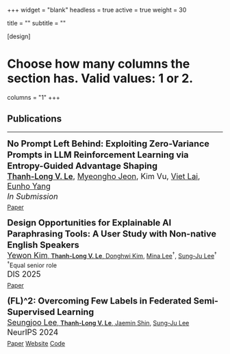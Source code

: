 +++
widget = "blank"
headless = true
active = true
weight = 30

title = ""
subtitle = ""

[design]
  # Choose how many columns the section has. Valid values: 1 or 2.
columns = "1"
+++

<style>
  .tag {font-size: 21px;}
  .paper {font-size: 20px; font-weight: bold}
  .authors {font-size: 18px;}
  .venue {font-size: 18px;}
  .note {font-size: 14px;}
  .highlight {font-weight: 600; text-decoration: underline;}
  .paperaward {font-size: 18px; font-weight: 600; color: #b1050e;}
  
  @media only screen and (max-width: 768px) {
    .paper {font-size: 18px;}
    .authors {font-size: 14px;}
    .venue {font-size: 14px;}
    .note {font-size: 12px;}
    .highlight {font-size: 14px; font-weight: 600; text-decoration: underline;}
    .paperaward {font-size: 14px; font-weight: 600;}
  }
</style>

<h2 class="section">Publications</h2>
<hr class="divider"></hr>

<p style="line-height:1.3">
  <span class="paper">No Prompt Left Behind: Exploiting Zero-Variance Prompts in LLM Reinforcement Learning via Entropy-Guided Advantage Shaping</span><br>
  <span class="authors"><span class="highlight">Thanh-Long V. Le</span>, <a href="https://myeongho.com/">Myeongho Jeon</a>, Kim Vu, <a href="https://laiviet.github.io/">Viet Lai</a>, <a href="https://scholar.google.com/citations?user=UWO1mloAAAAJ&hl=en">Eunho Yang</a></span><br>
  <span class="venue"><i>In Submission</i></span><br style="content: ' '; display: block; margin: 5px;">
  <a class="badge badge-light" href="https://arxiv.org/abs/2509.21880"><i class="far fa-file-alt"></i> Paper</a>
</p>

<p style="line-height:1.3">
  <span class="paper">Design Opportunities for Explainable AI Paraphrasing Tools: A User Study with Non-native English Speakers</span><br>
  <span class="authors"><a href="https://yewon-kim.com/">Yewon Kim</span>, <span class="highlight">Thanh-Long V. Le</span>, <a href="http://donghwi.kim/">Donghwi Kim</a>, <a href="https://minalee-research.github.io/">Mina Lee</a><sup>&dagger;</sup>, <a href="https://sites.google.com/site/wewantsj/">Sung-Ju Lee</a><sup>&dagger;</sup></span><br>
  <span class="note"><sup>&dagger;</sup>Equal senior role</span><br>
  <span class="venue">DIS 2025</span><br style="content: ' '; display: block; margin: 5px;">
  <a class="badge badge-light" href="https://arxiv.org/abs/2405.07475"><i class="far fa-file-alt"></i> Paper</a>
<!--   <a class="badge badge-light" href="https://nmsl.kaist.ac.kr/projects/aiwriting/"><i class="fa fa-home"></i> Website</a> -->
</p>

<p style="line-height:1.3">
  <span class="paper">(FL)^2: Overcoming Few Labels in Federated Semi-Supervised Learning</span><br>
  <span class="authors"><a href="https://seungjoo.com/">Seungjoo Lee</span>, <span class="highlight">Thanh-Long V. Le</span>, <a href="https://jaemin-shin.github.io/">Jaemin Shin</a>, <a href="https://sites.google.com/site/wewantsj/">Sung-Ju Lee</a></span><br>
  <span class="venue">NeurIPS 2024</span><br style="content: ' '; display: block; margin: 5px;">
  <a class="badge badge-light" href="https://arxiv.org/abs/2410.23227"><i class="far fa-file-alt"></i> Paper</a>
    <a class="badge badge-light" href="https://nmsl.kaist.ac.kr/projects/fl2/"><i class="fa fa-home"></i> Website</a>
    <a class="badge badge-light" href="https://github.com/seungjoo-ai/FLFL-NeurIPS24"><i class="fa fa-code"></i> Code</a>
    <!-- <a class="badge badge-light" href="https://youtu.be/FbFD3B2OCo8?si=r5UnZtwYiXiOolgK"><i class="fa fa-video-camera"></i> Video</a> -->
</p>

<!-- <p style="line-height:1.3">
  <span class="paper">Amuse: Human-AI Collaborative Songwriting with Multimodal Inspirations</span><br>
  <span class="authors"><span class="highlight">Yewon Kim</span>, <a href="https://sites.google.com/site/wewantsj/">Sung-Ju Lee</a>, <a href="https://chrisdonahue.com">Chris Donahue</a></span><br>
  <span class="venue">CHI 2025 </span><br>
  <span class="paperaward"><i class="fas fa-award"></i> Best Paper Award (Top 1%)</span><br style="content: ' '; display: block; margin: 5px;">
  <a class="badge badge-light" href="https://arxiv.org/abs/2412.18940"><i class="far fa-file-alt"></i> Paper</a>
    <a class="badge badge-light" href="https://yewon-kim.com/amuse/"><i class="fa fa-home"></i> Website</a>
    <a class="badge badge-light" href="https://github.com/elianakim/Amuse"><i class="fa fa-code"></i> Code</a>
    <a class="badge badge-light" href="https://youtu.be/FbFD3B2OCo8?si=r5UnZtwYiXiOolgK"><i class="fa fa-video-camera"></i> Video</a>
</p>

<p style="line-height:1.3">
  <span class="paper">Design Opportunities for Explainable AI Paraphrasing Tools: A User Study with Non-native English Speakers</span><br>
  <span class="authors"><span class="highlight">Yewon Kim</span>, Thanh-Long V. Le, <a href="http://donghwi.kim/">Donghwi Kim</a>, <a href="https://minalee-research.github.io/">Mina Lee</a><sup>&dagger;</sup>, <a href="https://sites.google.com/site/wewantsj/">Sung-Ju Lee</a><sup>&dagger;</sup></span><br>
  <span class="note"><sup>&dagger;</sup>Equal senior role</span><br>
  <span class="venue">DIS 2025</span><br style="content: ' '; display: block; margin: 5px;">
  <a class="badge badge-light" href="https://arxiv.org/abs/2405.07475"><i class="far fa-file-alt"></i> Paper</a>
  <a class="badge badge-light" href="https://nmsl.kaist.ac.kr/projects/aiwriting/"><i class="fa fa-home"></i> Website</a>
</p>

<p style="line-height:1.3">
  <span class="paper">Hookpad Aria: A Copilot for Songwriters</span><br>
  <span class="authors"><a href="https://chrisdonahue.com">Chris Dohanue</a>, <a href="https://slseanwu.github.io/">Shih-Lun Wu</a>, <span class="highlight">Yewon Kim</span>, Dave Carlton, Ryan Miyakawa, <a href="https://johnthickstun.com/">John Thickstun</a></span><br>
  <span class="venue"><i>In Submission</i></span><br style="content: ' '; display: block; margin: 5px;">
  <span class="venue">ISMIR Late Breaking Demos 2024</span><br style="content: ' '; display: block; margin: 5px;">
  <a class="badge badge-light" href="https://arxiv.org/abs/2502.08122"><i class="far fa-file-alt"></i> Paper</a>
  <a class="badge badge-light" href="/uploads/publications/2024-aria/poster.pdf"><i class="fa fa-television"></i> Poster</a>
  <a class="badge badge-light" href="https://ismir2024program.ismir.net/lbd_489.html#video"><i class="fa fa-comments"></i> Talk</a>
</p>

<p style="line-height:1.3">
  <span class="paper">A Design Space for Intelligent and Interactive Writing Assistants</span><br>
  <span class="authors">
    <a href="https://minalee-research.github.io/">Mina Lee</a>, <a href="https://www.katygero.com/">Katy Ilonka Gero</a>, <a href="https://johnr0.github.io/">John Joon Young Chung</a> et al. (30+ authors)<br>
    <b>§4.2 User:</b> <a href="https://www.katygero.com/">Katy Ilonka Gero</a>, <span class="highlight">Yewon Kim</span>, <a href="https://web.eecs.utk.edu/~sdutta6/">Senjuti Dutta</a>, <a href="https://www.lilashroff.com/">Lila Shroff</a>, <a href="https://shrivastavadisha.github.io/">Disha Shrivastava</a>, <a href="https://johnr0.github.io/">John Joon Young Chung</a>, <a href="https://eugeniarho.com/">Eugenia Ha Rim Rho</a>
  </span><br>
  <!-- <span class="authors">
    <a href="https://minalee.info/">Mina Lee</a>, <a href="https://www.katygero.com/">Katy Ilonka Gero</a>, <a href="https://johnr0.github.io/">John Joon Young Chung</a>, <a href="https://simon.buckinghamshum.net/">Simon Buckingham Shum</a>, <a href="https://vipulraheja.github.io/">Vipul Raheja</a>, <a href="https://hua-shen.org/">Hua Shen</a>, <a href="https://vsubhashini.github.io/">Subhashini Venugopalan</a>, <a href="https://thiemowa.github.io/">Thiemo Wambsganss</a>, David Zhou, <a href="https://emad.ai/">Emad A. Alghamdi</a>, <a href="https://talaugust.github.io/">Tal August</a>, <a href="https://avinashbhat.github.io/about">Avinash Bhat</a>, <a href="https://www.dli.tech.cornell.edu/members/choksi">Madiha Zahrah Choksi</a>, <a href="https://web.eecs.utk.edu/~sdutta6/">Senjuti Dutta</a>, <a href="https://www.cs.mcgill.ca/~jguo/">Jin L.C. Guo</a>, <a href="https://naimulh0que.github.io/">Md Naimul Hoque</a>, <span class="highlight">Yewon Kim</span>, <a href="https://profiles.uts.edu.au/Simon.Knight">Simon Knight</a>, <a href="https://spneshaei.com/">Seyed Parsa Neshaei</a>, <a href="https://antonetteshibani.com/">Antonette Shibani</a>, <a href="https://shrivastavadisha.github.io/">Disha Shrivastava</a>, <a href="https://www.lilashroff.com/">Lila Shroff</a>, <a href="https://www.linkedin.com/in/agnia-sergeyuk/">Agnia Sergeyuk</a>, <a href="https://jtstark.com/">Jessi Stark</a>, <a href="https://www.ssterman.web.illinois.edu/">Sarah Sterman</a>, <a href="https://sitong-wang.github.io/">Sitong Wang</a>, <a href="https://atcbosselut.github.io/">Antoine Bosselut</a>, <a href="https://www.daniel-buschek.de/intro">Daniel Buschek</a>, <a href="https://joe.cat/">Joseph Chee Chang</a>, <a href="https://research.google/people/sherol-chen/">Sherol Chen</a>, <a href="https://mkremins.github.io/">Max Kreminski</a>, <a href="https://facultystaff.richmond.edu/~jpark/">Joonsuk Park</a>, <a href="https://ed.stanford.edu/faculty/roypea">Roy Pea</a>, <a href="https://eugeniarho.com/">Eugenia Ha Rim Rho</a>, <a href="https://www.szj.io/">Zejiang Shen</a>, <a href="https://www.linkedin.com/in/pao-siangliulue-03142866/">Pao Siangliulue</a> <br>
    *<b>§4.2 User:</b> <a href="https://www.katygero.com/">Katy Ilonka Gero</a>, <span class="highlight">Yewon Kim</span>, <a href="https://web.eecs.utk.edu/~sdutta6/">Senjuti Dutta</a>, <a href="https://www.lilashroff.com/">Lila Shroff</a>, <a href="https://shrivastavadisha.github.io/">Disha Shrivastava</a>, <a href="https://johnr0.github.io/">John Joon Young Chung</a>, <a href="https://eugeniarho.com/">Eugenia Ha Rim Rho</a>
  </span><br>
  <span class="venue">CHI 2024</span><br style="content: ' '; display: block; margin: 5px;">
  <a class="badge badge-light" href="http://arxiv.org/abs/2403.14117"><i class="far fa-file-alt"></i> Paper</a>
  <a class="badge badge-light" href="https://writing-assistant.github.io/"><i class="fa fa-home"></i> Website</a>
<!--   <a class="badge badge-light" href="https://github.com/taeckyung/SoTTA"><i class="fa fa-code"></i> Code</a>
</p>

<p style="line-height:1.3">
  <span class="paper">Towards Explainable AI Writing Assistants for Non-native English Speakers</span><br>
  <span class="authors"><span class="highlight">Yewon Kim</span>, <a href="https://minalee-research.github.io/">Mina Lee</a>, <a href="http://donghwi.kim/">Donghwi Kim</a>, <a href="https://sites.google.com/site/wewantsj/">Sung-Ju Lee</a></span><br>
  <span class="venue">CHI 2023 Workshop on Intelligent and Interactive Writing Assistants</span><br style="content: ' '; display: block; margin: 5px;">
  <a class="badge badge-light" href="http://arxiv.org/abs/2304.02625"><i class="far fa-file-alt"></i> Paper</a>
  <a class="badge badge-light" href="https://nmsl.kaist.ac.kr/projects/aiwriting/"><i class="fa fa-home"></i> Website</a>
</p>

<p style="line-height:1.3">
  <span class="paper">Tailoring Interactions: Exploring the Opportune Moment for Remote Computer-mediated Interactions with Home-alone Dogs</span><br>
  <span class="authors"><span class="highlight">Yewon Kim</span>, <a href="https://taesikgong.com/">Taesik Gong</a>, and <a href="https://sites.google.com/site/wewantsj/">Sung-Ju Lee</a></span><br>
  <span class="venue">CHI Extended Abstracts 2023</span><br style="content: ' '; display: block; margin: 5px;">
  <!-- <span class="venue">CHI EA 2023 <i>(Acceptance Rate: 34%)</i></span><br style="content: ' '; display: block; margin: 5px;">
  <a class="badge badge-light" href="https://dl.acm.org/doi/10.1145/3544549.3585757"><i class="far fa-file-alt"></i> Paper</a>
  <a class="badge badge-light" href="https://nmsl.kaist.ac.kr/projects/tailor/"><i class="fa fa-home"></i> Website</a>
  <a class="badge badge-light" href="/uploads/publications/2023-tailor/poster.png"><i class="fa fa-television"></i> Poster</a>
  <a class="badge badge-light" href="https://youtu.be/bvsR7GuVvPM"><i class="fa fa-comments"></i> Talk</a>
</p> 

<p style="line-height:1.3">
  <span class="paper">SoTTA: Robust Test-Time Adaptation on Noisy Data Streams</span><br>
  <span class="authors">
    <a href="https://taesikgong.com/">Taesik Gong</a>*, <span class="highlight">Yewon Kim</span>*, <a href="https://taeckyung.github.io/">Taeckyung Lee</a>*, Sorn Chottananurak, <a href="https://sites.google.com/site/wewantsj/">Sung-Ju Lee</a></span><br>
  <span class="note"><sup>*</sup>Equal contribution</span><br>
  <span class="venue">NeurIPS 2023</span><br style="content: ' '; display: block; margin: 5px;">
  <a class="badge badge-light" href="https://arxiv.org/pdf/2310.10074.pdf"><i class="far fa-file-alt"></i> Paper</a>
  <a class="badge badge-light" href="https://nmsl.kaist.ac.kr/projects/sotta/"><i class="fa fa-home"></i> Website</a>
  <a class="badge badge-light" href="https://github.com/taeckyung/SoTTA"><i class="fa fa-code"></i> Code</a>
</p> 

<p style="line-height:1.3">
  <span class="paper">DAPPER: Label-Free Performance Estimation after Personalization for Heterogeneous Mobile Sensing</span><br>
  <span class="authors"><a href="https://taesikgong.com/">Taesik Gong</a>, <span class="highlight">Yewon Kim</span>, <a href="https://adibaorz.super.site/">Adiba Orzikulova</a>, <a href="https://yunxinliu.github.io/">Yunxin Liu</a>, <a href="http://www.sungjuhwang.com/">Sung Ju Hwang</a>, <a href="http://alinlab.kaist.ac.kr/shin.html">Jinwoo Shin</a>, <a href="https://sites.google.com/site/wewantsj/">Sung-Ju Lee</a></span><br>
  <span class="venue">IMWUT (UbiComp) 2023</span><br style="content: ' '; display: block; margin: 5px;">
  <a class="badge badge-light" href="https://dl.acm.org/doi/10.1145/3596256"><i class="far fa-file-alt"></i> Paper</a>
  <a class="badge badge-light" href="https://nmsl.kaist.ac.kr/projects/dapper/"><i class="fa fa-home"></i> Website</a>
  <!-- <br style="content: ' '; display: block; margin: 5px;">
</p>  

<p style="line-height:1.3">
  <span class="paper">NOTE: Robust Continual Test-time Adaptation Against Temporal Correlation</span><br>
  <span class="authors"><a href="https://taesikgong.com/">Taesik Gong</a>, <a href="https://jh-jeong.github.io/">Jongheon Jeong</a>, Taewon Kim, <span class="highlight">Yewon Kim</span>, <a href="http://alinlab.kaist.ac.kr/shin.html">Jinwoo Shin</a>, <a href="https://sites.google.com/site/wewantsj/">Sung-Ju Lee</a></span><br>
  <span class="venue">NeurIPS 2022</span><br>
  <!-- <span class="venue">NeurIPS 2022 <i>(Acceptance Rate: 25.6%)</i></span><br>
  <span class="paperaward"><i class="fas fa-award"></i> Qualcomm Innovation Fellowship Finalist</span>
  <br style="content: ' '; display: block; margin: 5px;">
  <a class="badge badge-light" href="https://arxiv.org/abs/2208.05117"><i class="far fa-file-alt"></i> Paper</a>
  <a class="badge badge-light" href="https://nmsl.kaist.ac.kr/projects/note/"><i class="fa fa-home"></i> Website</a>
  <a class="badge badge-light" href="https://github.com/TaesikGong/NOTE"><i class="fa fa-code"></i> Code</a>
  <a class="badge badge-light" href="/uploads/publications/2022-note/poster.png"><i class="fa fa-television"></i> Poster</a>
  <a class="badge badge-light" href="https://nips.cc/virtual/2022/poster/54853"><i class="fa fa-comments"></i> Talk</a>
  <br style="content: ' '; display: block; margin: 5px;">
</p> -->
